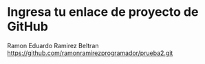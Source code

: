 # Ingresa tu enlace de proyecto de GitHub
Ramon Eduardo Ramirez Beltran
https://github.com/ramonramirezprogramador/prueba2.git
